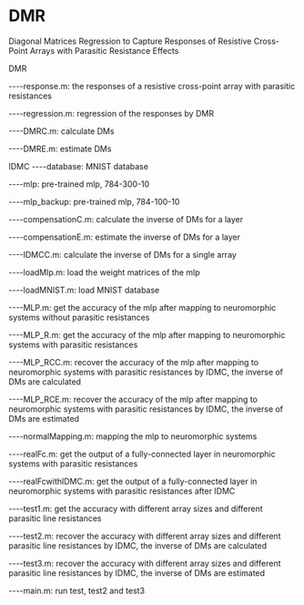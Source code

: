 # DMR
Diagonal Matrices Regression to Capture Responses of Resistive Cross-Point Arrays with Parasitic Resistance Effects

DMR

----response.m: the responses of a resistive cross-point array with parasitic resistances

----regression.m: regression of the responses by DMR

----DMRC.m: calculate DMs

----DMRE.m: estimate DMs


IDMC
----database: MNIST database

----mlp: pre-trained mlp, 784-300-10

----mlp_backup: pre-trained mlp, 784-100-10

----compensationC.m: calculate the inverse of DMs for a layer

----compensationE.m: estimate the inverse of DMs for a layer

----IDMCC.m: calculate the inverse of DMs for a single array

----loadMlp.m: load the weight matrices of the mlp

----loadMNIST.m: load MNIST database

----MLP.m: get the accuracy of the mlp after mapping to neuromorphic systems without parasitic resistances

----MLP_R.m: get the accuracy of the mlp after mapping to neuromorphic systems with parasitic resistances

----MLP_RCC.m: recover the accuracy of the mlp after mapping to neuromorphic systems with parasitic resistances by IDMC, the inverse of DMs are calculated

----MLP_RCE.m: recover the accuracy of the mlp after mapping to neuromorphic systems with parasitic resistances by IDMC, the inverse of DMs are estimated

----normalMapping.m: mapping the mlp to neuromorphic systems

----realFc.m: get the output of a fully-connected layer in neuromorphic systems with parasitic resistances

----realFcwithIDMC.m: get the output of a fully-connected layer in neuromorphic systems with parasitic resistances after IDMC

----test1.m: get the accuracy with different array sizes and different parasitic line resistances

----test2.m: recover the accuracy with different array sizes and different parasitic line resistances by IDMC, the inverse of DMs are calculated

----test3.m: recover the accuracy with different array sizes and different parasitic line resistances by IDMC, the inverse of DMs are estimated

----main.m: run test, test2 and test3
